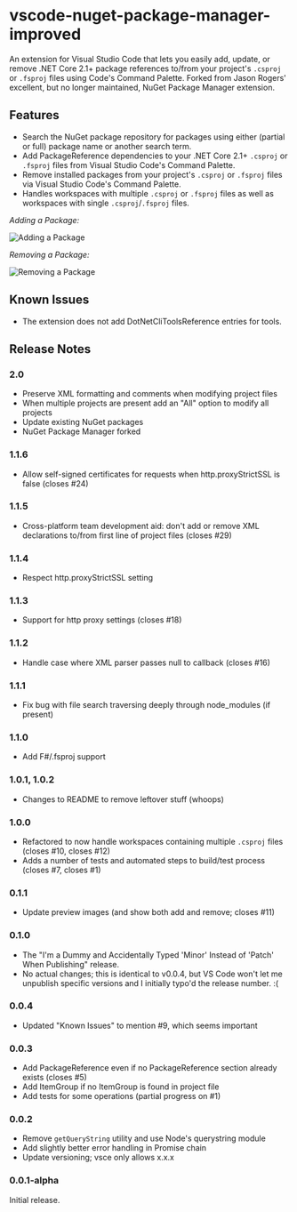 # vscode-nuget-package-manager-improved

An extension for Visual Studio Code that lets you easily add, update, or remove
.NET Core 2.1+ package references to/from your project's `.csproj` or `.fsproj`
files using Code's Command Palette. Forked from Jason Rogers' excellent, but no
longer maintained, NuGet Package Manager extension.

## Features

- Search the NuGet package repository for packages using either (partial
or full) package name or another search term.
- Add PackageReference dependencies to your .NET Core 2.1+ `.csproj` or
`.fsproj` files from Visual Studio Code's Command Palette.
- Remove installed packages from your project's `.csproj` or `.fsproj` files via
Visual Studio Code's Command Palette.
- Handles workspaces with multiple `.csproj` or `.fsproj` files as well as
workspaces with single `.csproj`/`.fsproj` files.

*Adding a Package:*

![Adding a Package](https://github.com/maxbrister/vscode-nuget-package-manager/raw/main/images/add-package.gif)

*Removing a Package:*

![Removing a Package](https://github.com/maxbrister/vscode-nuget-package-manager/raw/main/images/remove-package.gif)

## Known Issues

- The extension does not add DotNetCliToolsReference entries for tools.

## Release Notes

### 2.0

- Preserve XML formatting and comments when modifying project files
- When multiple projects are present add an "All" option to modify all projects
- Update existing NuGet packages
- NuGet Package Manager forked

### 1.1.6

- Allow self-signed certificates for requests when http.proxyStrictSSL is false (closes #24)

### 1.1.5

- Cross-platform team development aid: don't add or remove XML declarations to/from first line of project files (closes #29)

### 1.1.4

- Respect http.proxyStrictSSL setting

### 1.1.3

- Support for http proxy settings (closes #18)

### 1.1.2

- Handle case where XML parser passes null to callback (closes #16)

### 1.1.1

- Fix bug with file search traversing deeply through node_modules (if present)

### 1.1.0

- Add F#/.fsproj support

### 1.0.1, 1.0.2

- Changes to README to remove leftover stuff (whoops)

### 1.0.0

- Refactored to now handle workspaces containing multiple `.csproj` files 
(closes #10, closes #12)
- Adds a number of tests and automated steps to build/test process (closes #7,
closes #1)

### 0.1.1

- Update preview images (and show both add and remove; closes #11)

### 0.1.0

- The "I'm a Dummy and Accidentally Typed 'Minor' Instead of 'Patch' When Publishing"
release. 
- No actual changes; this is identical to v0.0.4, but VS Code won't let me unpublish
specific versions and I initially typo'd the release number. :(

### 0.0.4

- Updated "Known Issues" to mention #9, which seems important

### 0.0.3

- Add PackageReference even if no PackageReference section already exists (closes #5)
- Add ItemGroup if no ItemGroup is found in project file
- Add tests for some operations (partial progress on #1)

### 0.0.2

- Remove `getQueryString` utility and use Node's querystring module
- Add slightly better error handling in Promise chain
- Update versioning; vsce only allows x.x.x

### 0.0.1-alpha

Initial release.

